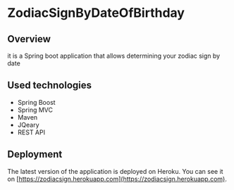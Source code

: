# ZodiacSignByDateOfBirthday

## Overview
it is a Spring boot application that allows determining your zodiac sign by date

## Used technologies
- Spring Boost
- Spring MVC
- Maven
- JQeary
- REST API

## Deployment
The latest version of the application is deployed on Heroku.
You can see it on [https://zodiacsign.herokuapp.com](https://zodiacsign.herokuapp.com).
